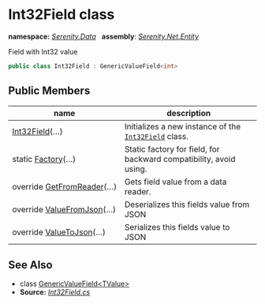 # Int32Field class
**namespace:** *[Serenity.Data](../README.md#serenity.data-namespace)*   **assembly**: *[Serenity.Net.Entity](../README.md)*

Field with Int32 value

```csharp
public class Int32Field : GenericValueField<int>
```

## Public Members

| name | description |
| --- | --- |
| [Int32Field](Int32Field/Int32Field.md)(…) | Initializes a new instance of the [`Int32Field`](Int32Field.md) class. |
| static [Factory](Int32Field/Factory.md)(…) | Static factory for field, for backward compatibility, avoid using. |
| override [GetFromReader](Int32Field/GetFromReader.md)(…) | Gets field value from a data reader. |
| override [ValueFromJson](Int32Field/ValueFromJson.md)(…) | Deserializes this fields value from JSON |
| override [ValueToJson](Int32Field/ValueToJson.md)(…) | Serializes this fields value to JSON |

## See Also

* class [GenericValueField&lt;TValue&gt;](GenericValueField-1.md)
* **Source:** *[Int32Field.cs](https://github.com/serenity-is/Serenity/blob/master/src/Serenity.Net.Entity/FieldTypes/Int32Field.cs)*